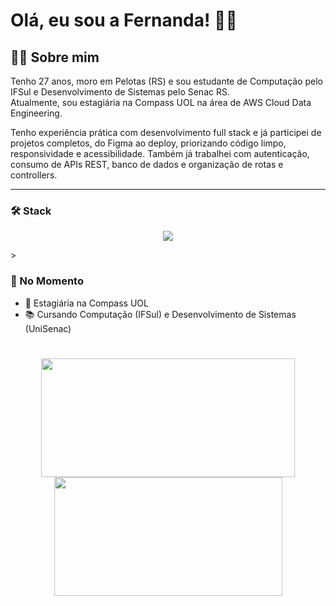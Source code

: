 # Olá, eu sou a Fernanda! 🖖🏻

## 👩‍💻 Sobre mim

Tenho 27 anos, moro em Pelotas (RS) e sou estudante de Computação pelo IFSul e Desenvolvimento de Sistemas pelo Senac RS.  
Atualmente, sou estagiária na Compass UOL na área de AWS Cloud Data Engineering.

Tenho experiência prática com desenvolvimento full stack e já participei de projetos completos, do Figma ao deploy, priorizando código limpo, responsividade e acessibilidade. Também já trabalhei com autenticação, consumo de APIs REST, banco de dados e organização de rotas e controllers.

---

### 🛠 Stack

<p align="center">
  <img src="https://skillicons.dev/icons?i=react,nextjs,ts,nodejs,express,nestjs,python,pandas,pytorch,postgres,mongodb,mysql,prisma,docker,aws,git,github,figma,tailwind,styledcomponents,vite,ubuntu" />
</p>
>

### 📌 No Momento

- 🏢 Estagiária na Compass UOL  
- 📚 Cursando Computação (IFSul) e Desenvolvimento de Sistemas (UniSenac)  

#
<div align="center">
<img width="406px" height="190px" src="https://github-readme-stats.vercel.app/api?username=fernanda-avila&show_icons=true&theme=dark">
<img width="365px" height="190px" src="https://github-readme-stats.vercel.app/api/top-langs/?username=fernanda-avila&hide_progress=true&theme=dark">
</div>
